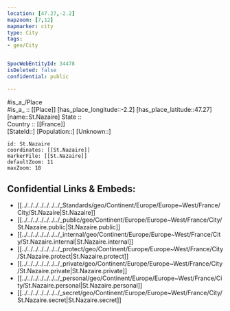 ```yaml
---
location: [47.27,-2.2] 
mapzoom: [7,12] 
mapmarker: city 
type: City
tags:
- geo/City


SpocWebEntityId: 34478
isDeleted: false
confidential: public

---
```

#is_a_/Place  
#is_a_ :: [[Place]] 
[has_place_longitude::-2.2] 
[has_place_latitude::47.27] 
[name::St.Nazaire] 
State ::  
Country :: [[France]]  
[StateId::] 
[Population::] 
[Unknown::] 


```leaflet
id: St.Nazaire
coordinates: [[St.Nazaire]] 
markerFile: [[St.Nazaire]] 
defaultZoom: 11 
maxZoom: 18
```


## Confidential Links & Embeds: 
- [[../../../../../../../_Standards/geo/Continent/Europe/Europe~West/France/City/St.Nazaire|St.Nazaire]] 
- [[../../../../../../../_public/geo/Continent/Europe/Europe~West/France/City/St.Nazaire.public|St.Nazaire.public]] 
- [[../../../../../../../_internal/geo/Continent/Europe/Europe~West/France/City/St.Nazaire.internal|St.Nazaire.internal]] 
- [[../../../../../../../_protect/geo/Continent/Europe/Europe~West/France/City/St.Nazaire.protect|St.Nazaire.protect]] 
- [[../../../../../../../_private/geo/Continent/Europe/Europe~West/France/City/St.Nazaire.private|St.Nazaire.private]] 
- [[../../../../../../../_personal/geo/Continent/Europe/Europe~West/France/City/St.Nazaire.personal|St.Nazaire.personal]] 
- [[../../../../../../../_secret/geo/Continent/Europe/Europe~West/France/City/St.Nazaire.secret|St.Nazaire.secret]] 
